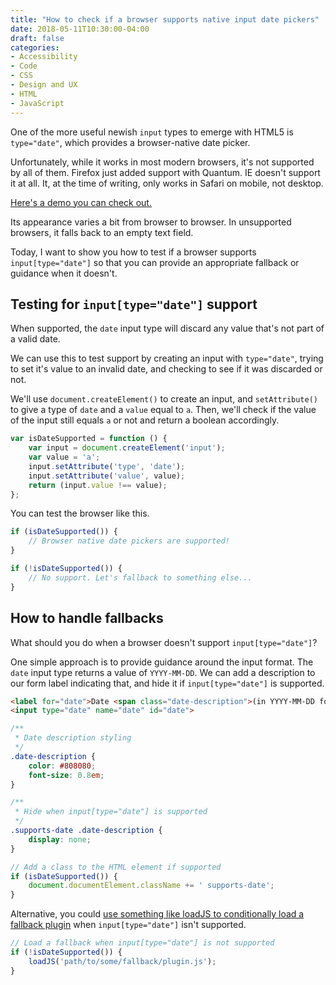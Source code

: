 ```yaml
---
title: "How to check if a browser supports native input date pickers"
date: 2018-05-11T10:30:00-04:00
draft: false
categories:
- Accessibility
- Code
- CSS
- Design and UX
- HTML
- JavaScript
---
```


One of the  more useful newish `input` types to emerge with HTML5 is `type="date"`, which provides a browser-native date picker.

Unfortunately, while it works in most modern browsers, it's not supported by all of them. Firefox just added support with Quantum. IE doesn't support it at all. It, at the time of writing, only works in Safari on mobile, not desktop.

[Here's a demo you can check out.](https://jsfiddle.net/cferdinandi/za7sLd3p/1/)

Its appearance varies a bit from browser to browser. In unsupported browsers, it falls back to an empty text field.

Today, I want to show you how to test if a browser supports `input[type="date"]` so that you can provide an appropriate fallback or guidance when it doesn't.

## Testing for `input[type="date"]` support

When supported, the `date` input type will discard any value that's not part of a valid date.

We can use this to test support by creating an input with `type="date"`, trying to set it's value to an invalid date, and checking to see if it was discarded or not.

We'll use `document.createElement()` to create an input, and `setAttribute()` to give a type of `date` and a `value` equal to `a`. Then, we'll check if the value of the input still equals `a` or not and return a boolean accordingly.

```js
var isDateSupported = function () {
	var input = document.createElement('input');
	var value = 'a';
	input.setAttribute('type', 'date');
	input.setAttribute('value', value);
	return (input.value !== value);
};
```

You can test the browser like this.

```js
if (isDateSupported()) {
	// Browser native date pickers are supported!
}

if (!isDateSupported()) {
	// No support. Let's fallback to something else...
}
```

## How to handle fallbacks

What should you do when a browser doesn't support `input[type="date"]`?

One simple approach is to provide guidance around the input format. The `date` input type returns a value of `YYYY-MM-DD`. We can add a description to our form label indicating that, and hide it if `input[type="date"]` is supported.

```html
<label for="date">Date <span class="date-description">(in YYYY-MM-DD format please)</span></label>
<input type="date" name="date" id="date">
```

```css
/**
 * Date description styling
 */
.date-description {
	color: #808080;
	font-size: 0.8em;
}

/**
 * Hide when input[type="date"] is supported
 */
.supports-date .date-description {
	display: none;
}
```

```js
// Add a class to the HTML element if supported
if (isDateSupported()) {
	document.documentElement.className += ' supports-date';
}
```

Alternative, you could [use something like loadJS to conditionally load a fallback plugin](/how-to-only-load-your-javascript-file-if-the-browser-supports-your-code/) when `input[type="date"]` isn't supported.

```js
// Load a fallback when input[type="date"] is not supported
if (!isDateSupported()) {
	loadJS('path/to/some/fallback/plugin.js');
}
```